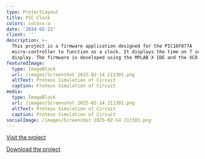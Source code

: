 ```yaml
---
type: ProjectLayout
title: PIC Clock
colors: colors-a
date: '2024-02-13'
client: ''
description: >-
  This project is a firmware application designed for the PIC16F877A
  micro-controller to function as a clock. It displays the time on 7 segment
  display. The firmware is developed using the MPLAB X IDE and the XC8 compiler.
featuredImage:
  type: ImageBlock
  url: /images/Screenshot 2025-02-14 211301.png
  altText: Proteus Simulation of Circuit
  caption: Proteus Simulation of Circuit
media:
  type: ImageBlock
  url: /images/Screenshot 2025-02-14 211301.png
  altText: Proteus Simulation of Circuit
  caption: Proteus Simulation of Circuit
socialImage: /images/Screenshot 2025-02-14 211301.png
---
```

[Visit the project](https://github.com/SulaimanNiazi/PIC-clock)

[Download the project](https://github.com/SulaimanNiazi/PIC-clock/archive/refs/heads/main.zip)
